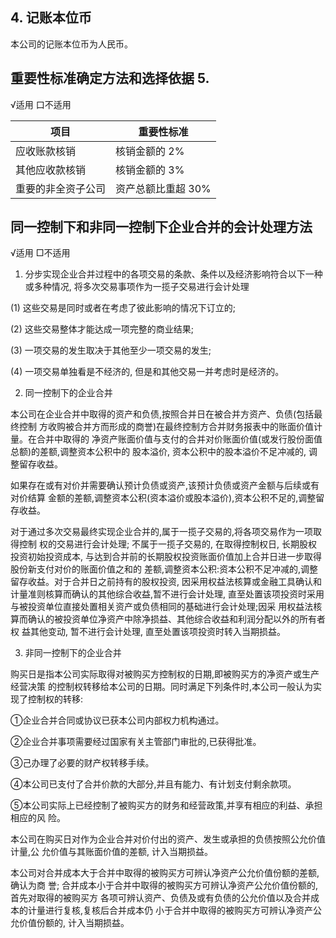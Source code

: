 ## 4. 记账本位币

本公司的记账本位币为人民币。

## 重要性标准确定方法和选择依据 5.

√适用 口不适用

| 项目        | 重要性标准       |
|-----------|-------------|
| 应收账款核销    | 核销金额的 2%    |
| 其他应收款核销   | 核销金额的 3%    |
| 重要的非全资子公司 | 资产总额比重超 30% |

## 同一控制下和非同一控制下企业合并的会计处理方法

√适用 □不适用

1. 分步实现企业合并过程中的各项交易的条款、条件以及经济影响符合以下一种或多种情况, 将多次交易事项作为一揽子交易进行会计处理

(1) 这些交易是同时或者在考虑了彼此影响的情况下订立的;

(2) 这些交易整体才能达成一项完整的商业结果;

(3) 一项交易的发生取决于其他至少一项交易的发生;

(4) 一项交易单独看是不经济的, 但是和其他交易一并考虑时是经济的。

2. 同一控制下的企业合并

本公司在企业合并中取得的资产和负债,按照合并日在被合并方资产、负债(包括最终控制 方收购被合并方而形成的商誉)在最终控制方合并财务报表中的账面价值计量。在合并中取得的 净资产账面价值与支付的合并对价账面价值(或发行股份面值总额)的差额,调整资本公积中的 股本溢价, 资本公积中的股本溢价不足冲减的, 调整留存收益。

如果存在或有对价并需要确认预计负债或资产,该预计负债或资产金额与后续或有对价结算 金额的差额,调整资本公积(资本溢价或股本溢价),资本公积不足的,调整留存收益。

对于通过多次交易最终实现企业合并的,属于一揽子交易的,将各项交易作为一项取得控制 权的交易进行会计处理; 不属于一揽子交易的, 在取得控制权日, 长期股权投资初始投资成本, 与达到合并前的长期股权投资账面价值加上合并日进一步取得股份新支付对价的账面价值之和的 差额,调整资本公积:资本公积不足冲减的,调整留存收益。对于合并日之前持有的股权投资, 因采用权益法核算或金融工具确认和计量准则核算而确认的其他综合收益,暂不进行会计处理, 直至处置该项投资时采用与被投资单位直接处置相关资产或负债相同的基础进行会计处理;因采 用权益法核算而确认的被投资单位净资产中除净损益、其他综合收益和利润分配以外的所有者权 益其他变动, 暂不进行会计处理, 直至处置该项投资时转入当期损益。

3. 非同一控制下的企业合并

购买日是指本公司实际取得对被购买方控制权的日期,即被购买方的净资产或生产经营决策 的控制权转移给本公司的日期。同时满足下列条件时,本公司一般认为实现了控制权的转移:

①企业合并合同或协议已获本公司内部权力机构通过。

②企业合并事项需要经过国家有关主管部门审批的,已获得批准。

③己办理了必要的财产权转移手续。

④本公司已支付了合并价款的大部分,并且有能力、有计划支付剩余款项。

⑤本公司实际上已经控制了被购买方的财务和经营政策,并享有相应的利益、承担相应的风 险。

本公司在购买日对作为企业合并对价付出的资产、发生或承担的负债按照公允价值计量,公 允价值与其账面价值的差额, 计入当期损益。

本公司对合并成本大于合并中取得的被购买方可辨认净资产公允价值份额的差额,确认为商 誉; 合并成本小于合并中取得的被购买方可辨认净资产公允价值份额的, 首先对取得的被购买方 各项可辨认资产、负债及或有负债的公允价值以及合并成本的计量进行复核,复核后合并成本仍 小于合并中取得的被购买方可辨认净资产公允价值份额的, 计入当期损益。